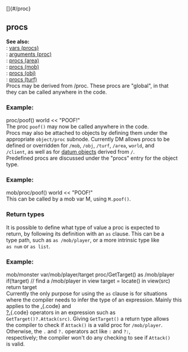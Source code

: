 []{#/proc}    
## procs    
**See also:**    
:   [vars (procs)](/ref/proc/var/var.md)    
:   [arguments (proc)](/ref/proc/arguments/arguments.md)    
:   [procs (area)](/ref/area/proc/proc.md)    
:   [procs (mob)](/ref/mob/proc/proc.md)    
:   [procs (obj)](/ref/obj/proc/proc.md)    
:   [procs (turf)](/ref/turf/proc/proc.md)    
Procs may be derived from /proc. These procs are \"global\", in that    
they can be called anywhere in the code.    
### Example:    
proc/poof() world \<\< \"POOF!\"    
The proc `poof()` may now be called anywhere in the code.    
Procs may also be attached to objects by defining them under the    
appropriate `object/proc` subnode. Currently DM allows procs to be    
defined or overridden for `/mob`, `/obj`, `/turf`, `/area`, `world`, and    
`/client`, as well as for [datum objects](/ref/datum/datum.md) derived from `/`.    
Predefined procs are discussed under the \"procs\" entry for the object    
type.    
### Example:    
mob/proc/poof() world \<\< \"POOF!\"    
This can be called by a mob var M, using `M.poof()`.    
### Return types    
It is possible to define what type of value a proc is expected to    
return, by following its definition with an `as` clause. This can be a    
type path, such as `as /mob/player`, or a more intrinsic type like    
`as num` or `as list`.    
### Example:    
mob/monster var/mob/player/target proc/GetTarget() as /mob/player    
if(!target) // find a /mob/player in view target = locate() in view(src)    
return target    
Currently the only purpose for using the `as` clause is for situations    
where the compiler needs to infer the type of an expression. Mainly this    
applies to the [.](/ref/operator/%2e/%2e.md){.code} and    
[?.](/ref/operator/%3f%2e/%3f%2e.md){.code} operators in an expression such as    
`GetTarget()?.Attack(src)`. Giving `GetTarget()` a return type allows    
the compiler to check if `Attack()` is a valid proc for `/mob/player`.    
Otherwise, the `.` and `?.` operators act like `:` and `?:`,    
respectively; the compiler won\'t do any checking to see if `Attack()`    
is valid.  